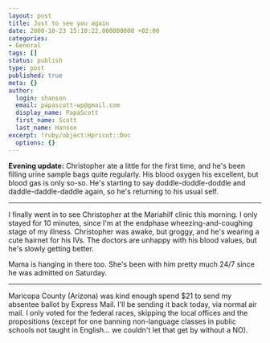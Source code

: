 ```yaml
---
layout: post
title: Just to see you again
date: 2000-10-23 15:10:22.000000000 +02:00
categories:
- General
tags: []
status: publish
type: post
published: true
meta: {}
author:
  login: shanson
  email: papascott-wp@gmail.com
  display_name: PapaScott
  first_name: Scott
  last_name: Hanson
excerpt: !ruby/object:Hpricot::Doc
  options: {}
---
```

<p><b>Evening update:</b> Christopher ate a little for the first time, and he's been filling urine sample bags quite regularly. His blood oxygen his excellent, but blood gas is only so-so. He's starting to say doddle-doddle-doddle and daddle-daddle-daddle again, so he's returning to his usual self. </p>
<hr />
I finally went in to see Christopher at the Mariahilf clinic this morning. I only stayed for 10 minutes, since I'm at the endphase wheezing-and-coughing stage of my illness. Christopher was awake, but groggy, and he's wearing a cute hairnet for his IVs. The doctors are unhappy with his blood values, but he's slowly getting better. </p>
<p>Mama is hanging in there too. She's been with him pretty much 24/7 since he was admitted on Saturday. </p>
<hr />
Maricopa County (Arizona) was kind enough spend $21 to send my absentee ballot by Express Mail. I'll be sending it back today, via normal air mail. I only voted for the federal races, skipping the local offices and the propositions (except for one banning non-language classes in public schools not taught in English... we couldn't let that get by without a NO).</p>
